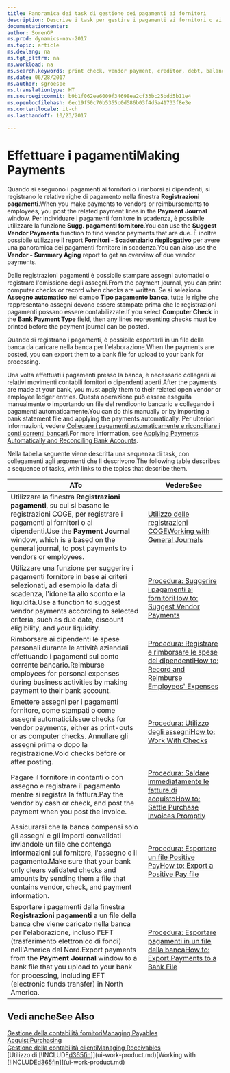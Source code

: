 ```yaml
---
title: Panoramica dei task di gestione dei pagamenti ai fornitori
description: Descrive i task per gestire i pagamenti ai fornitori o ai creditori, inclusa la registrazione delle righe di pagamento e la visualizzazione di una panoramica del saldo dovuto.
documentationcenter: 
author: SorenGP
ms.prod: dynamics-nav-2017
ms.topic: article
ms.devlang: na
ms.tgt_pltfrm: na
ms.workload: na
ms.search.keywords: print check, vendor payment, creditor, debt, balance due, AP
ms.date: 06/28/2017
ms.author: sgroespe
ms.translationtype: HT
ms.sourcegitcommit: b9b1f062ee6009f34698ea2cf33bc25bdd5b11e4
ms.openlocfilehash: 6ec19f50c70b5355c0d586b03f4d5a41733f8e3e
ms.contentlocale: it-ch
ms.lasthandoff: 10/23/2017

---
```

# <a name="making-payments"></a><span data-ttu-id="85077-103">Effettuare i pagamenti</span><span class="sxs-lookup"><span data-stu-id="85077-103">Making Payments</span></span>
<span data-ttu-id="85077-104">Quando si eseguono i pagamenti ai fornitori o i rimborsi ai dipendenti, si registrano le relative righe di pagamento nella finestra **Registrazioni pagamenti**.</span><span class="sxs-lookup"><span data-stu-id="85077-104">When you make payments to vendors or reimbursements to employees, you post the related payment lines in the **Payment Journal** window.</span></span> <span data-ttu-id="85077-105">Per individuare i pagamenti fornitore in scadenza, è possibile utilizzare la funzione **Sugg. pagamenti fornitore**.</span><span class="sxs-lookup"><span data-stu-id="85077-105">You can use the **Suggest Vendor Payments** function to find vendor payments that are due.</span></span> <span data-ttu-id="85077-106">È inoltre possibile utilizzare il report **Fornitori - Scadenziario riepilogativo** per avere una panoramica dei pagamenti fornitore in scadenza.</span><span class="sxs-lookup"><span data-stu-id="85077-106">You can also use the **Vendor - Summary Aging** report to get an overview of due vendor payments.</span></span>

<span data-ttu-id="85077-107">Dalle registrazioni pagamenti è possibile stampare assegni automatici o registrare l'emissione degli assegni.</span><span class="sxs-lookup"><span data-stu-id="85077-107">From the payment journal, you can print computer checks or record when checks are written.</span></span> <span data-ttu-id="85077-108">Se si seleziona **Assegno automatico** nel campo **Tipo pagamento banca**, tutte le righe che rappresentano assegni devono essere stampate prima che le registrazioni pagamenti possano essere contabilizzate.</span><span class="sxs-lookup"><span data-stu-id="85077-108">If you select **Computer Check** in the **Bank Payment Type** field, then any lines representing checks must be printed before the payment journal can be posted.</span></span>

<span data-ttu-id="85077-109">Quando si registrano i pagamenti, è possibile esportarli in un file della banca da caricare nella banca per l'elaborazione.</span><span class="sxs-lookup"><span data-stu-id="85077-109">When the payments are posted, you can export them to a bank file for upload to your bank for processing.</span></span>

<span data-ttu-id="85077-110">Una volta effettuati i pagamenti presso la banca, è necessario collegarli ai relativi movimenti contabili fornitori o dipendenti aperti.</span><span class="sxs-lookup"><span data-stu-id="85077-110">After the payments are made at your bank, you must apply them to their related open vendor or employee ledger entries.</span></span> <span data-ttu-id="85077-111">Questa operazione può essere eseguita manualmente o importando un file del rendiconto bancario e collegando i pagamenti automaticamente.</span><span class="sxs-lookup"><span data-stu-id="85077-111">You can do this manually or by importing a bank statement file and applying the payments automatically.</span></span> <span data-ttu-id="85077-112">Per ulteriori informazioni, vedere [Collegare i pagamenti automaticamente e riconciliare i conti correnti bancari](receivables-apply-payments-auto-reconcile-bank-accounts.md).</span><span class="sxs-lookup"><span data-stu-id="85077-112">For more information, see [Applying Payments Automatically and Reconciling Bank Accounts](receivables-apply-payments-auto-reconcile-bank-accounts.md).</span></span>

<span data-ttu-id="85077-113">Nella tabella seguente viene descritta una sequenza di task, con collegamenti agli argomenti che li descrivono.</span><span class="sxs-lookup"><span data-stu-id="85077-113">The following table describes a sequence of tasks, with links to the topics that describe them.</span></span>

| <span data-ttu-id="85077-114">A</span><span class="sxs-lookup"><span data-stu-id="85077-114">To</span></span> | <span data-ttu-id="85077-115">Vedere</span><span class="sxs-lookup"><span data-stu-id="85077-115">See</span></span> |
| --- | --- |
|<span data-ttu-id="85077-116">Utilizzare la finestra **Registrazioni pagamenti**, su cui si basano le registrazioni COGE, per registrare i pagamenti ai fornitori o ai dipendenti.</span><span class="sxs-lookup"><span data-stu-id="85077-116">Use the **Payment Journal** window, which is a based on the general journal, to post payments to vendors or employees.</span></span>|[<span data-ttu-id="85077-117">Utilizzo delle registrazioni COGE</span><span class="sxs-lookup"><span data-stu-id="85077-117">Working with General Journals</span></span>](ui-work-general-journals.md)|
| <span data-ttu-id="85077-118">Utilizzare una funzione per suggerire i pagamenti fornitore in base ai criteri selezionati, ad esempio la data di scadenza, l'idoneità allo sconto e la liquidità.</span><span class="sxs-lookup"><span data-stu-id="85077-118">Use a function to suggest vendor payments according to selected criteria, such as due date, discount eligibility, and your liquidity.</span></span> |[<span data-ttu-id="85077-119">Procedura: Suggerire i pagamenti ai fornitori</span><span class="sxs-lookup"><span data-stu-id="85077-119">How to: Suggest Vendor Payments</span></span>](payables-how-suggest-vendor-payments.md) |
|<span data-ttu-id="85077-120">Rimborsare ai dipendenti le spese personali durante le attività aziendali effettuando i pagamenti sul conto corrente bancario.</span><span class="sxs-lookup"><span data-stu-id="85077-120">Reimburse employees for personal expenses during business activities by making payment to their bank account.</span></span>|[<span data-ttu-id="85077-121">Procedura: Registrare e rimborsare le spese dei dipendenti</span><span class="sxs-lookup"><span data-stu-id="85077-121">How to: Record and Reimburse Employees' Expenses</span></span>](finance-how-record-reimburse-employee-expenses.md)|
| <span data-ttu-id="85077-122">Emettere assegni per i pagamenti fornitore, come stampati o come assegni automatici.</span><span class="sxs-lookup"><span data-stu-id="85077-122">Issue checks for vendor payments, either as print-outs or as computer checks.</span></span> <span data-ttu-id="85077-123">Annullare gli assegni prima o dopo la registrazione.</span><span class="sxs-lookup"><span data-stu-id="85077-123">Void checks before or after posting.</span></span> |[<span data-ttu-id="85077-124">Procedura: Utilizzo degli assegni</span><span class="sxs-lookup"><span data-stu-id="85077-124">How to: Work With Checks</span></span>](payables-how-work-checks.md) |
| <span data-ttu-id="85077-125">Pagare il fornitore in contanti o con assegno e registrare il pagamento mentre si registra la fattura.</span><span class="sxs-lookup"><span data-stu-id="85077-125">Pay the vendor by cash or check, and post the payment when you post the invoice.</span></span> |[<span data-ttu-id="85077-126">Procedura: Saldare immediatamente le fatture di acquisto</span><span class="sxs-lookup"><span data-stu-id="85077-126">How to: Settle Purchase Invoices Promptly</span></span>](finance-how-to-settle-purchase-invoices-promptly.md) |
| <span data-ttu-id="85077-127">Assicurarsi che la banca compensi solo gli assegni e gli importi convalidati inviandole un file che contenga informazioni sul fornitore, l'assegno e il pagamento.</span><span class="sxs-lookup"><span data-stu-id="85077-127">Make sure that your bank only clears validated checks and amounts by sending them a file that contains vendor, check, and payment information.</span></span> |[<span data-ttu-id="85077-128">Procedura: Esportare un file Positive Pay</span><span class="sxs-lookup"><span data-stu-id="85077-128">How to: Export a Positive Pay file</span></span>](finance-how-positive-pay.md) |
|<span data-ttu-id="85077-129">Esportare i pagamenti dalla finestra **Registrazioni pagamenti** a un file della banca che viene caricato nella banca per l'elaborazione, incluso l'EFT (trasferimento elettronico di fondi) nell'America del Nord.</span><span class="sxs-lookup"><span data-stu-id="85077-129">Export payments from the **Payment Journal** window to a bank file that you upload to your bank for processing, including EFT (electronic funds transfer) in North America.</span></span> |[<span data-ttu-id="85077-130">Procedura: Esportare pagamenti in un file della banca</span><span class="sxs-lookup"><span data-stu-id="85077-130">How to: Export Payments to a Bank File</span></span>](payables-how-export-payments-bank-file.md)|  

## <a name="see-also"></a><span data-ttu-id="85077-131">Vedi anche</span><span class="sxs-lookup"><span data-stu-id="85077-131">See Also</span></span>
[<span data-ttu-id="85077-132">Gestione della contabilità fornitori</span><span class="sxs-lookup"><span data-stu-id="85077-132">Managing Payables</span></span>](payables-manage-payables.md)  
[<span data-ttu-id="85077-133">Acquisti</span><span class="sxs-lookup"><span data-stu-id="85077-133">Purchasing</span></span>](purchasing-manage-purchasing.md)  
[<span data-ttu-id="85077-134">Gestione della contabilità clienti</span><span class="sxs-lookup"><span data-stu-id="85077-134">Managing Receivables</span></span>](receivables-manage-receivables.md)  
<span data-ttu-id="85077-135">[Utilizzo di [!INCLUDE[d365fin](includes/d365fin_md.md)]](ui-work-product.md)</span><span class="sxs-lookup"><span data-stu-id="85077-135">[Working with [!INCLUDE[d365fin](includes/d365fin_md.md)]](ui-work-product.md)</span></span>  

